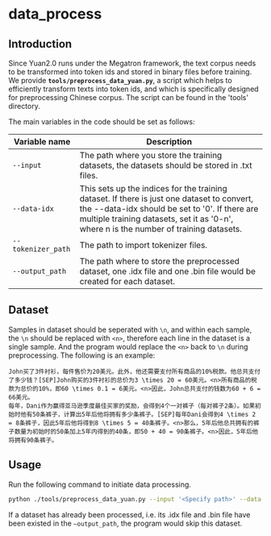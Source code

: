 # data\_process

## Introduction

Since Yuan2.0 runs under the Megatron framework, the text corpus needs to be transformed into token ids and stored in binary files before training. We provide **`tools/preprocess_data_yuan.py`**, a script which helps to efficiently transform texts into token ids, and which is specifically designed for preprocessing Chinese corpus. The script can be found in the 'tools' directory.

The main variables in the code should be set as follows:

| Variable name      | Description                                                                                                                                                                                                                            |
| ------------------ | -------------------------------------------------------------------------------------------------------------------------------------------------------------------------------------------------------------------------------------- |
| `--input`          | The path where you store the training datasets, the datasets should be stored in .txt files.                                                                                                                                           |
| `--data-idx`       | This sets up the indices for the training dataset. If there is just one dataset to convert, the --data-idx should be set to '0'. If there are multiple training datasets, set it as '0-n', where n is the number of training datasets. |
| `--tokenizer_path` | The path to import tokenizer files.                                                                                                                                                                                                    |
| `--output_path`    | The path where to store the preprocessed dataset, one .idx file and one .bin file would be created for each dataset.                                                                                                                   |

## Dataset

Samples in dataset should be seperated with `\n`, and within each sample, the `\n` should be replaced with `<n>`, therefore each line in the dataset is a single sample. And the program would replace the `<n>` back to `\n` during preprocessing. The following is an example:

```
John买了3件衬衫，每件售价为20美元。此外，他还需要支付所有商品的10%税款。他总共支付了多少钱？[SEP]John购买的3件衬衫的总价为3 \times 20 = 60美元。<n>所有商品的税款为总价的10%，即60 \times 0.1 = 6美元。<n>因此，John总共支付的钱数为60 + 6 = 66美元。
每年，Dani作为赢得亚马逊季度最佳买家的奖励，会得到4个一对裤子（每对裤子2条）。如果初始时他有50条裤子，计算出5年后他将拥有多少条裤子。[SEP]每年Dani会得到4 \times 2 = 8条裤子，因此5年后他将得到8 \times 5 = 40条裤子。<n>那么，5年后他总共拥有的裤子数量为初始时的50条加上5年内得到的40条，即50 + 40 = 90条裤子。<n>因此，5年后他将拥有90条裤子。
```

## Usage

Run the following command to initiate data processing.

```bash
python ./tools/preprocess_data_yuan.py --input '<Specify path>' --data-idx '0-42' --tokenizer-path './tokenizer' --output_path '<Specify path>'
```

If a dataset has already been processed, i.e. its .idx file and .bin file have been existed in the `—output_path`, the program would skip this dataset.&#x20;
